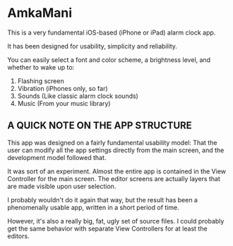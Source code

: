 AmkaMani
=
This is a very fundamental iOS-based (iPhone or iPad) alarm clock app.

It has been designed for usability, simplicity and reliability.

You can easily select a font and color scheme, a brightness level, and whether to wake up to:

1) Flashing screen
2) Vibration (iPhones only, so far)
3) Sounds (Like classic alarm clock sounds)
4) Music (From your music library)

A QUICK NOTE ON THE APP STRUCTURE
-
This app was designed on a fairly fundamental usability model: That the user can modify all the app settings directly from the main screen, and the development model followed that.

It was sort of an experiment. Almost the entire app is contained in the View Controller for the main screen. The editor screens are actually layers that are made visible upon user selection.

I probably wouldn't do it again that way, but the result has been a phenomenally usable app, written in a short period of time.

However, it's also a really big, fat, ugly set of source files. I could probably get the same behavior with separate View Controllers for at least the editors.

